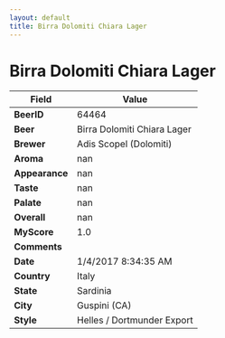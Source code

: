 ```yaml
---
layout: default
title: Birra Dolomiti Chiara Lager
---
```


# Birra Dolomiti Chiara Lager

| Field         | Value     |
|---------------|-----------|
| **BeerID** | 64464 |
| **Beer** | Birra Dolomiti Chiara Lager |
| **Brewer** | Adis Scopel (Dolomiti) |
| **Aroma** | nan |
| **Appearance** | nan |
| **Taste** | nan |
| **Palate** | nan |
| **Overall** | nan |
| **MyScore** | 1.0 |
| **Comments** |   |
| **Date** | 1/4/2017 8:34:35 AM |
| **Country** | Italy |
| **State** | Sardinia |
| **City** | Guspini &#40;CA&#41; |
| **Style** | Helles / Dortmunder Export |
